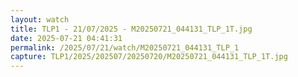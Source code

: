 ```yaml
---
layout: watch
title: TLP1 - 21/07/2025 - M20250721_044131_TLP_1T.jpg
date: 2025-07-21 04:41:31
permalink: /2025/07/21/watch/M20250721_044131_TLP_1
capture: TLP1/2025/202507/20250720/M20250721_044131_TLP_1T.jpg
---
```


